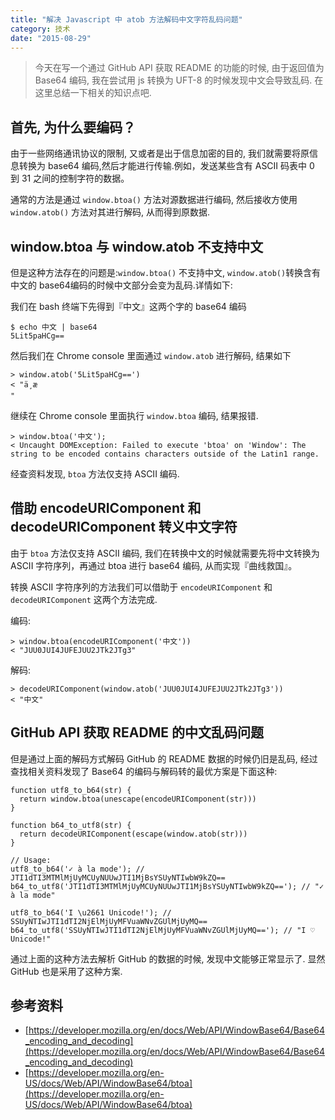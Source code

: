 ```yaml
---
title: "解决 Javascript 中 atob 方法解码中文字符乱码问题"
category: 技术
date: "2015-08-29"
---
```


> 今天在写一个通过 GitHub API 获取 README 的功能的时候, 由于返回值为 Base64 编码, 我在尝试用 js 转换为 UFT-8 的时候发现中文会导致乱码. 在这里总结一下相关的知识点吧.

## 首先, 为什么要编码？

由于一些网络通讯协议的限制, 又或者是出于信息加密的目的, 我们就需要将原信息转换为 base64 编码,然后才能进行传输.例如，发送某些含有 ASCII 码表中 0 到 31 之间的控制字符的数据。

通常的方法是通过 `window.btoa()` 方法对源数据进行编码, 然后接收方使用 `window.atob()` 方法对其进行解码, 从而得到原数据.

## window.btoa 与 window.atob 不支持中文

但是这种方法存在的问题是:`window.btoa()` 不支持中文, `window.atob()`转换含有中文的 base64编码的时候中文部分会变为乱码.详情如下:

我们在 bash 终端下先得到『中文』这两个字的 base64 编码

```
$ echo 中文 | base64
5Lit5paHCg==
```

然后我们在 Chrome console 里面通过 `window.atob` 进行解码, 结果如下

```
> window.atob('5Lit5paHCg==')
< "ä¸­æ
"
```

继续在 Chrome console 里面执行 `window.btoa` 编码, 结果报错.

```
> window.btoa('中文');
< Uncaught DOMException: Failed to execute 'btoa' on 'Window': The string to be encoded contains characters outside of the Latin1 range.
```

经查资料发现, `btoa` 方法仅支持 ASCII 编码.

## 借助 encodeURIComponent 和 decodeURIComponent 转义中文字符

由于 `btoa` 方法仅支持 ASCII 编码, 我们在转换中文的时候就需要先将中文转换为 ASCII 字符序列，再通过 btoa 进行 base64 编码, 从而实现『曲线救国』。

转换 ASCII 字符序列的方法我们可以借助于 `encodeURIComponent` 和 `decodeURIComponent` 这两个方法完成.

编码:

```
> window.btoa(encodeURIComponent('中文'))
< "JUU0JUI4JUFEJUU2JTk2JTg3"
```

解码:

```
> decodeURIComponent(window.atob('JUU0JUI4JUFEJUU2JTk2JTg3'))
< "中文"
```

## GitHub API 获取 README 的中文乱码问题

但是通过上面的解码方式解码 GitHub 的 README 数据的时候仍旧是乱码, 经过查找相关资料发现了 Base64 的编码与解码转的最优方案是下面这种:

```
function utf8_to_b64(str) {
  return window.btoa(unescape(encodeURIComponent(str)))
}

function b64_to_utf8(str) {
  return decodeURIComponent(escape(window.atob(str)))
}

// Usage:
utf8_to_b64('✓ à la mode'); // JTI1dTI3MTMlMjUyMCUyNUUwJTI1MjBsYSUyNTIwbW9kZQ==
b64_to_utf8('JTI1dTI3MTMlMjUyMCUyNUUwJTI1MjBsYSUyNTIwbW9kZQ=='); // "✓ à la mode"

utf8_to_b64('I \u2661 Unicode!'); // SSUyNTIwJTI1dTI2NjElMjUyMFVuaWNvZGUlMjUyMQ==
b64_to_utf8('SSUyNTIwJTI1dTI2NjElMjUyMFVuaWNvZGUlMjUyMQ=='); // "I ♡ Unicode!"
```

通过上面的这种方法去解析 GitHub 的数据的时候, 发现中文能够正常显示了. 显然 GitHub 也是采用了这种方案.

## 参考资料
* [https://developer.mozilla.org/en/docs/Web/API/WindowBase64/Base64_encoding_and_decoding](https://developer.mozilla.org/en/docs/Web/API/WindowBase64/Base64_encoding_and_decoding)
* [https://developer.mozilla.org/en-US/docs/Web/API/WindowBase64/btoa](https://developer.mozilla.org/en-US/docs/Web/API/WindowBase64/btoa)
